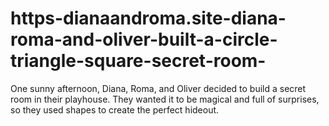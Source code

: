 # https-dianaandroma.site-diana-roma-and-oliver-built-a-circle-triangle-square-secret-room-
One sunny afternoon, Diana, Roma, and Oliver decided to build a secret room in their playhouse. They wanted it to be magical and full of surprises, so they used shapes to create the perfect hideout.
